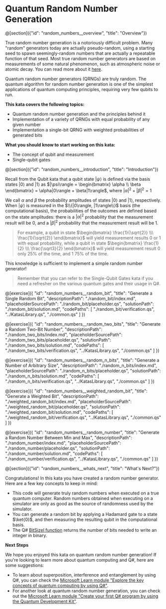 # Quantum Random Number Generation

@[section]({"id": "random_numbers__overview", "title": "Overview"})

True random number generation is a notoriously difficult problem. Many "random" generators today are actually pseudo-random, using a starting seed to spawn seemingly-random numbers that are actually a repeatable function of that seed. Most true random number generators are based on measurements of some natural phenomenon, such as atmospheric noise or atomic decay. You can read more about it <a href="https://en.wikipedia.org/wiki/Random_number_generation" target="_blank">here</a>. 

Quantum random number generators (QRNGs) are truly random. The quantum algorithm for random number generation is one of the simplest applications of quantum computing principles, requiring very few qubits to run.

**This kata covers the following topics:**

- Quantum random number generation and the principles behind it
- Implementation of a variety of QRNGs with equal probability of any given number
- Implementation a single-bit QRNG with weighted probabilities of generated bits

**What you should know to start working on this kata:**

- The concept of qubit and measurement
- Single-qubit gates

@[section]({"id": "random_numbers__introduction", "title": "Introduction"})

Recall from the Qubit kata that a qubit state $|\psi\rangle$ is defined via the basis states $|0\rangle$ and $|1\rangle$ as $|\psi\rangle = \begin{bmatrix} \alpha \\ \beta \end{bmatrix} = \alpha|0\rangle + \beta|1\rangle$, where $|\alpha|^2 + |\beta|^2 = 1$

We call $\alpha$ and $\beta$ the probability amplitudes of states $|0\rangle$ and $|1\rangle$, respectively. When $|\psi\rangle$ is measured in the $\\{|0\rangle, |1\rangle\\}$ basis (the computational basis), the probabilities of the outcomes are defined based on the state amplitudes: there is a $|\alpha|^2$ probability that the measurement result will be $0$, and a $|\beta|^2$ probability that the measurement result will be $1$.

> For example, a qubit in state $\begin{bmatrix} \frac{1}{\sqrt{2}} \\\ \frac{1}{\sqrt{2}} \end{bmatrix}$ will yield measurement results $0$ or $1$ with equal probability, while a qubit in state $\begin{bmatrix} \frac{1}{2} \\\ \frac{\sqrt3}{2} \end{bmatrix}$ will yield measurement result $0$ only 25% of the time, and $1$ 75% of the time.

This knowledge is sufficient to implement a simple random number generator!

> Remember that you can refer to the Single-Qubit Gates kata if you need a refresher on the various quantum gates and their usage in Q#.

@[exercise]({
    "id": "random_numbers__random_bit",
    "title": "Generate a Single Random Bit",
    "descriptionPath": "./random_bit/index.md",
    "placeholderSourcePath": "./random_bit/placeholder.qs",
    "solutionPath": "./random_bit/solution.md",
    "codePaths": [
        "./random_bit/verification.qs",
        "../KatasLibrary.qs",
        "./common.qs"
    ]
})

@[exercise]({
    "id": "random_numbers__random_two_bits",
    "title": "Generate a Random Two-Bit Number",
    "descriptionPath": "./random_two_bits/index.md",
    "placeholderSourcePath": "./random_two_bits/placeholder.qs",
    "solutionPath": "./random_two_bits/solution.md",
    "codePaths": [
        "./random_two_bits/verification.qs",
        "../KatasLibrary.qs",
        "./common.qs"
    ]
})

@[exercise]({
    "id": "random_numbers__random_n_bits",
    "title": "Generate a Number of Arbitrary Size",
    "descriptionPath": "./random_n_bits/index.md",
    "placeholderSourcePath": "./random_n_bits/placeholder.qs",
    "solutionPath": "./random_n_bits/solution.md",
    "codePaths": [
        "./random_n_bits/verification.qs",
        "../KatasLibrary.qs",
        "./common.qs"
    ]
})

@[exercise]({
    "id": "random_numbers__weighted_random_bit",
    "title": "Generate a Weighted Bit",
    "descriptionPath": "./weighted_random_bit/index.md",
    "placeholderSourcePath": "./weighted_random_bit/placeholder.qs",
    "solutionPath": "./weighted_random_bit/solution.md",
    "codePaths": [
        "./weighted_random_bit/verification.qs",
        "../KatasLibrary.qs",
        "./common.qs"
    ]
})

@[exercise]({
    "id": "random_numbers__random_number",
    "title": "Generate a Random Number Between Min and Max",
    "descriptionPath": "./random_number/index.md",
    "placeholderSourcePath": "./random_number/placeholder.qs",
    "solutionPath": "./random_number/solution.md",
    "codePaths": [
        "./random_number/verification.qs",
        "../KatasLibrary.qs",
        "./common.qs"
    ]
})

@[section]({"id": "random_numbers__whats_next", "title": "What's Next?"})

Congratulations! In this kata you have created a random number generator. Here are a few key concepts to keep in mind:
* This code will generate truly random numbers when executed on a true quantum computer. Random numbers obtained when executing on a simulator are only as good as the source of randomness used by the simulator.
* You can generate a random bit by applying a Hadamard gate to a state $\ket{0}$, and then measuring the resulting qubit in the computational basis.
* The Q# <a href="https://docs.microsoft.com/en-us/qsharp/api/qsharp/microsoft.quantum.math.bitsizei" target="_blank">BitSizeI function</a> returns the number of bits needed to write an integer in binary.

**Next Steps**

We hope you enjoyed this kata on quantum random number generation! If you're looking to learn more about quantum computing and Q#, here are some suggestions:
* To learn about superposition, interference and entanglement by using Q#, you can check the <a href="https://learn.microsoft.com/en-us/training/modules/qsharp-explore-key-concepts-quantum-computing/" target="_blank">Microsoft Learn module "Explore the key concepts of quantum computing by using Q#"</a>.
* For another look at quantum random number generation, you can check out the <a href="https://docs.microsoft.com/learn/modules/qsharp-create-first-quantum-development-kit/1-introduction" target="_blank">Microsoft Learn module "Create your first Q# program by using the Quantum Development Kit"</a>.

